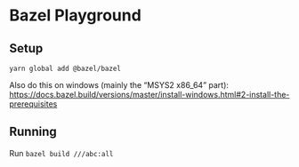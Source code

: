 # Bazel Playground

## Setup
`yarn global add @bazel/bazel`

Also do this on windows (mainly the “MSYS2 x86_64” part): https://docs.bazel.build/versions/master/install-windows.html#2-install-the-prerequisites

## Running

Run `bazel build ///abc:all`
